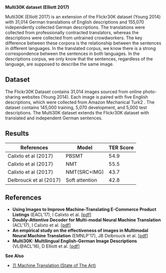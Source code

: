 **Multi30K  dataset (Elliott 2017)**

Multi30K (Elliott 2017) is an extension of the Flickr30K dataset (Young 2014) with 31,014 German translations of English descriptions and 155,070 independently collected German descriptions. The translations were collected from professionally contracted translators, whereas the descriptions were collected from untrained crowdworkers. The key difference between these corpora is the relationship between the sentences in different languages. In the translated corpus, we know there is a strong correspondence between the sentences in both languages. In the descriptions corpus, we only know that the sentences, regardless of the language, are supposed to describe the same image.


## Dataset

The Flickr30K Dataset contains 31,014 images sourced from online photo-sharing websites (Young 2014). Each image is paired with five English descriptions, which were collected from Amazon Mechanical Turk2 . The dataset contains 145,000 training, 5,070 development, and 5,000 test descriptions. The Multi30K dataset extends the Flickr30K dataset with translated and independent German sentences.


## Results

| References             | Model          | TER Score |
|------------------------|----------------|-----------|
| Calixto et al (2017)   | PBSMT          | 54.9      |
| Calixto et al (2017)   | NMT            | 55.5      |
| Calixto et al (2017)   | NMT(SRC+IMG)   | 43.7      |
| Delbrouck et al (2017) | Soft attention | 42.8      |

## References 

* **Using Images to Improve Machine-Translating E-Commerce Product Listings** (EACL'17), I Calixto et al. [[pdf](https://pdfs.semanticscholar.org/bb9e/02ad5e907a7f0c619b33904f28ec4075a020.pdf?_ga=2.189508779.1229478610.1512832600-1361082864.1510655493)]
* **Doubly-Attentive Decoder for Multi-modal Neural Machine Translation** (ACL'17),  I Calixto et al. [[pdf](https://pdfs.semanticscholar.org/b4a4/4316624d00b4b7298ecbb38d5d40b1f8a5a2.pdf?_ga=2.20472888.1229478610.1512832600-1361082864.1510655493)]
* **An empirical study on the effectiveness of images in Multimodal Neural Machine Translation** (EMNLP'17), JB Delbrouck et al. [[pdf](https://pdfs.semanticscholar.org/e9c3/d6d2dc07a9868bb39ad67c386156a028ed2b.pdf?_ga=2.221923352.1229478610.1512832600-1361082864.1510655493)]
* **Multi30K: Multilingual English-German Image Descriptions** (VL@ACL'16), D Elliott et al. [[pdf](http://aclweb.org/anthology/W16-3210.pdf)]

**See Also**

* [☶ Machine Translation (State of The Art)](https://github.com/magizbox/underthesea/wiki/English-NLP-SOTA#machine-translation)